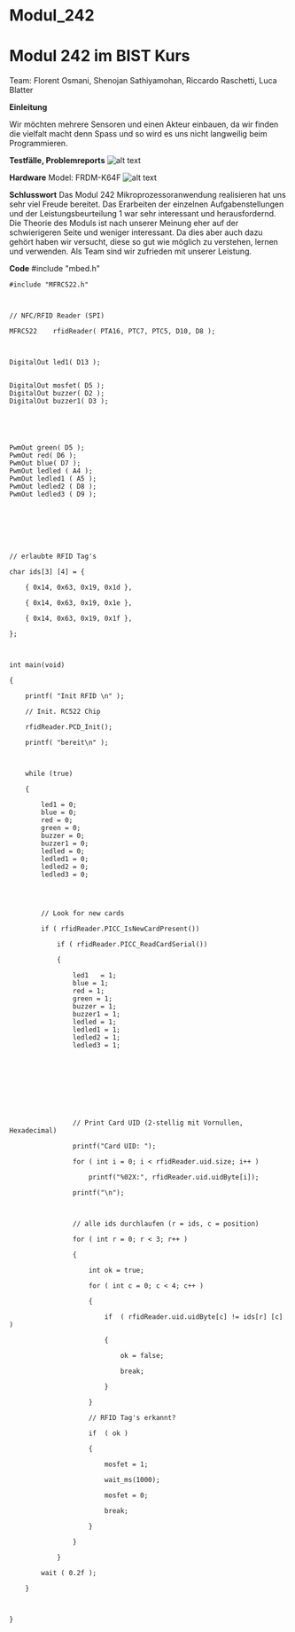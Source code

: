# Modul_242
<h1>Modul 242 im BIST Kurs</h1>
Team: Florent Osmani, Shenojan Sathiyamohan, Riccardo Raschetti, Luca Blatter

**Einleitung**

Wir möchten mehrere Sensoren und einen Akteur einbauen, da wir finden die vielfalt macht denn Spass und so wird es uns nicht langweilig beim Programmieren. 

**Testfälle, Problemreports**
![alt text](https://github.com/florenttbz/Modul_242/blob/master/Capture.PNG "Testfälle")

**Hardware**
Model: FRDM-K64F
![alt text](https://github.com/florenttbz/Modul_242/blob/master/ndxmfotro.jpeg "FRDM-K64F")

**Schlusswort**
Das Modul 242 Mikroprozessoranwendung realisieren hat uns sehr viel Freude bereitet.
Das Erarbeiten der einzelnen Aufgabenstellungen und der Leistungsbeurteilung 1 war sehr interessant und herausfordernd.
Die Theorie des Moduls ist nach unserer Meinung eher auf der schwierigeren Seite und weniger interessant. Da dies aber auch dazu gehört haben wir versucht, diese so gut wie möglich zu verstehen, lernen und verwenden.
Als Team sind wir zufrieden mit unserer Leistung.


**Code**
    #include "mbed.h"

    #include "MFRC522.h"



    // NFC/RFID Reader (SPI)

    MFRC522    rfidReader( PTA16, PTC7, PTC5, D10, D8 );



    DigitalOut led1( D13 );


    DigitalOut mosfet( D5 );
    DigitalOut buzzer( D2 );
    DigitalOut buzzer1( D3 );





    PwmOut green( D5 );
    PwmOut red( D6 );
    PwmOut blue( D7 );
    PwmOut ledled ( A4 );
    PwmOut ledled1 ( A5 );
    PwmOut ledled2 ( D8 );
    PwmOut ledled3 ( D9 );







    // erlaubte RFID Tag's

    char ids[3] [4] = {

        { 0x14, 0x63, 0x19, 0x1d },

        { 0x14, 0x63, 0x19, 0x1e },

        { 0x14, 0x63, 0x19, 0x1f },

    };



    int main(void)

    {

        printf( "Init RFID \n" );

        // Init. RC522 Chip

        rfidReader.PCD_Init();

        printf( "bereit\n" );



        while (true) 

        {

            led1 = 0;
            blue = 0;
            red = 0;
            green = 0;
            buzzer = 0;
            buzzer1 = 0;
            ledled = 0;
            ledled1 = 0;
            ledled2 = 0;
            ledled3 = 0;




            // Look for new cards

            if ( rfidReader.PICC_IsNewCardPresent())

                if ( rfidReader.PICC_ReadCardSerial()) 

                {

                    led1   = 1;
                    blue = 1;
                    red = 1;
                    green = 1;
                    buzzer = 1;
                    buzzer1 = 1;
                    ledled = 1;
                    ledled1 = 1;
                    ledled2 = 1;
                    ledled3 = 1; 









                    // Print Card UID (2-stellig mit Vornullen, Hexadecimal)

                    printf("Card UID: ");

                    for ( int i = 0; i < rfidReader.uid.size; i++ )

                        printf("%02X:", rfidReader.uid.uidByte[i]);

                    printf("\n");



                    // alle ids durchlaufen (r = ids, c = position)

                    for ( int r = 0; r < 3; r++ ) 

                    {

                        int ok = true;

                        for ( int c = 0; c < 4; c++ ) 

                        {

                            if  ( rfidReader.uid.uidByte[c] != ids[r] [c] ) 

                            {

                                ok = false;

                                break;

                            }

                        }

                        // RFID Tag's erkannt?

                        if  ( ok ) 

                        {

                            mosfet = 1;

                            wait_ms(1000);

                            mosfet = 0;

                            break;

                        }

                    }

                }

            wait ( 0.2f );

        }



    }
